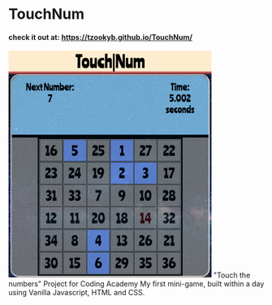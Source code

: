 # TouchNum
#### check it out at: https://tzookyb.github.io/TouchNum/  
<img src="screenshot.png" width=400>  
"Touch the numbers" Project for Coding Academy
My first mini-game, built within a day using Vanilla Javascript, HTML and CSS.
